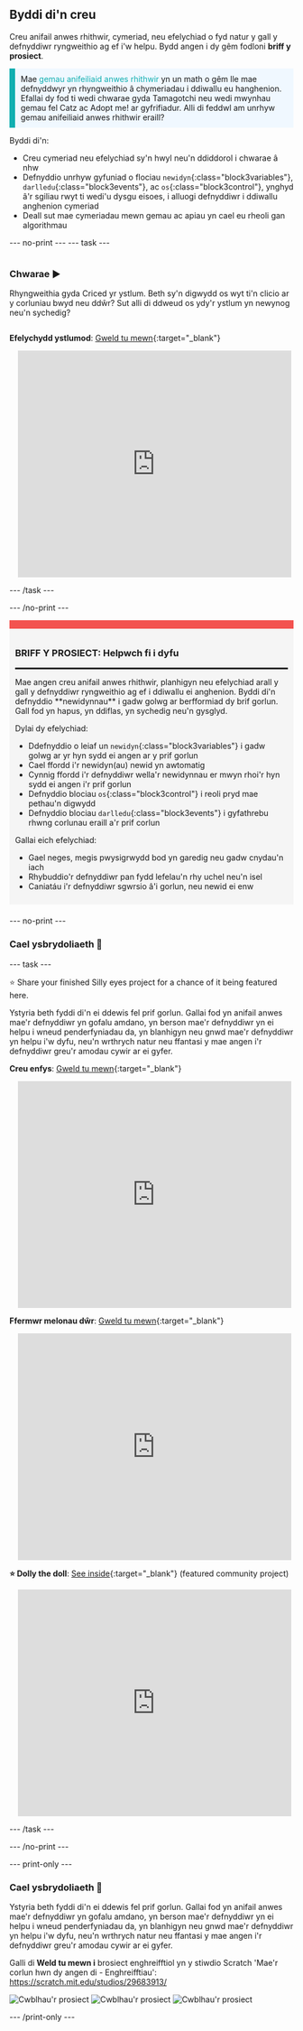 ## Byddi di'n creu

Creu anifail anwes rhithwir, cymeriad, neu efelychiad o fyd natur y gall y defnyddiwr ryngweithio ag ef i'w helpu. Bydd angen i dy gêm fodloni **briff y prosiect**.

<p style="border-left: solid; border-width:10px; border-color: #0faeb0; background-color: aliceblue; padding: 10px;">
Mae <span style="color: #0faeb0">gemau anifeiliaid anwes rhithwir</span> yn un math o gêm lle mae defnyddwyr yn rhyngweithio â chymeriadau i ddiwallu eu hanghenion. Efallai dy fod ti wedi chwarae gyda Tamagotchi neu wedi mwynhau gemau fel Catz ac Adopt me! ar gyfrifiadur. Alli di feddwl am unrhyw gemau anifeiliaid anwes rhithwir eraill?
</p>

Byddi di'n:
+ Creu cymeriad neu efelychiad sy'n hwyl neu'n ddiddorol i chwarae â nhw
+ Defnyddio unrhyw gyfuniad o flociau `newidyn`{:class="block3variables"}, `darlledu`{:class="block3events"}, ac `os`{:class="block3control"}, ynghyd â'r sgiliau rwyt ti wedi'u dysgu eisoes, i alluogi defnyddiwr i ddiwallu anghenion cymeriad
+ Deall sut mae cymeriadau mewn gemau ac apiau yn cael eu rheoli gan algorithmau

--- no-print --- --- task ---

<div style="display: flex; flex-wrap: wrap">
<div style="flex-basis: 200px; flex-grow: 1">

### Chwarae ▶️ 

Rhyngweithia gyda Criced yr ystlum. Beth sy'n digwydd os wyt ti'n clicio ar y corluniau bwyd neu ddŵr? Sut alli di ddweud os ydy'r ystlum yn newynog neu'n sychedig?

</div>
<div>

**Efelychydd ystlumod**: [Gweld tu mewn](https://scratch.mit.edu/projects/530008968/editor){:target="_blank"}
<div class="scratch-preview" style="margin-left: 15px;">
  <iframe allowtransparency="true" width="485" height="402" src="https://scratch.mit.edu/projects/embed/530008968/?autostart=false" frameborder="0"></iframe>
</div>

</div>
</div>

--- /task ---

--- /no-print ---

<div style="border-top: 15px solid #f3524f; background-color: whitesmoke; margin-bottom: 20px; padding: 10px;">

### BRIFF Y PROSIECT: Helpwch fi i dyfu
<hr style="border-top: 2px solid black;">
Mae angen creu anifail anwes rhithwir, planhigyn neu efelychiad arall y gall y defnyddiwr ryngweithio ag ef i ddiwallu ei anghenion. Byddi di'n defnyddio **newidynnau** i gadw golwg ar berfformiad dy brif gorlun. Gall fod yn hapus, yn ddiflas, yn sychedig neu'n gysglyd. 

Dylai dy efelychiad:
+ Ddefnyddio o leiaf un `newidyn`{:class="block3variables"} i gadw golwg ar yr hyn sydd ei angen ar y prif gorlun
+ Cael ffordd i'r newidyn(au) newid yn awtomatig
+ Cynnig ffordd i'r defnyddiwr wella'r newidynnau er mwyn rhoi'r hyn sydd ei angen i'r prif gorlun
+ Defnyddio blociau `os`{:class="block3control"} i reoli pryd mae pethau'n digwydd
+ Defnyddio blociau `darlledu`{:class="block3events"} i gyfathrebu rhwng corlunau eraill a'r prif corlun

Gallai eich efelychiad:
+ Gael neges, megis pwysigrwydd bod yn garedig neu gadw cnydau'n iach
+ Rhybuddio'r defnyddiwr pan fydd lefelau'n rhy uchel neu'n isel
+ Caniatáu i'r defnyddiwr sgwrsio â'i gorlun, neu newid ei enw
</div>

--- no-print ---

### Cael ysbrydoliaeth 💭

--- task ---

⭐ Share your finished Silly eyes project for a chance of it being featured here.

Ystyria beth fyddi di'n ei ddewis fel prif gorlun. Gallai fod yn anifail anwes mae'r defnyddiwr yn gofalu amdano, yn berson mae'r defnyddiwr yn ei helpu i wneud penderfyniadau da, yn blanhigyn neu gnwd mae'r defnyddiwr yn helpu i'w dyfu, neu'n wrthrych natur neu ffantasi y mae angen i'r defnyddiwr greu'r amodau cywir ar ei gyfer.

**Creu enfys**: [Gweld tu mewn](https://scratch.mit.edu/projects/530034441/editor){:target="_blank"}
<div class="scratch-preview" style="margin-left: 15px;">
  <iframe allowtransparency="true" width="485" height="402" src="https://scratch.mit.edu/projects/embed/530034441/?autostart=false" frameborder="0"></iframe>
</div>

**Ffermwr melonau dŵr**: [Gweld tu mewn](https://scratch.mit.edu/projects/531858794/editor){:target="_blank"}
<div class="scratch-preview" style="margin-left: 15px;">
  <iframe allowtransparency="true" width="485" height="402" src="https://scratch.mit.edu/projects/embed/531858794/?autostart=false" frameborder="0"></iframe>
</div>

**⭐ Dolly the doll**: [See inside](https://scratch.mit.edu/projects/799871118/editor){:target="_blank"} (featured community project)
<div class="scratch-preview" style="margin-left: 15px;">
  <iframe allowtransparency="true" width="485" height="402" src="https://scratch.mit.edu/projects/embed/799871118/?autostart=false" frameborder="0"></iframe>
</div>

--- /task ---

--- /no-print ---

--- print-only ---

### Cael ysbrydoliaeth 💭

Ystyria beth fyddi di'n ei ddewis fel prif gorlun. Gallai fod yn anifail anwes mae'r defnyddiwr yn gofalu amdano, yn berson mae'r defnyddiwr yn ei helpu i wneud penderfyniadau da, yn blanhigyn neu gnwd mae'r defnyddiwr yn helpu i'w dyfu, neu'n wrthrych natur neu ffantasi y mae angen i'r defnyddiwr greu'r amodau cywir ar ei gyfer.

Galli di **Weld tu mewn i** brosiect enghreifftiol yn y stiwdio Scratch 'Mae'r corlun hwn dy angen di - Enghreifftiau': https://scratch.mit.edu/studios/29683913/

![Cwblhau'r prosiect](images/bat-project.png) ![Cwblhau'r prosiect](images/watermelon-project.png) ![Cwblhau'r prosiect](images/rainbow-project.png)

--- /print-only ---


